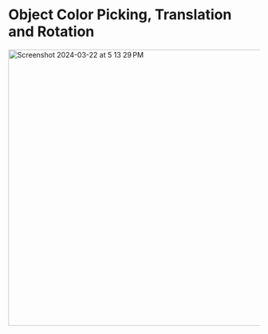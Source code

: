 # Object Color Picking, Translation and Rotation
<img width="553" alt="Screenshot 2024-03-22 at 5 13 29 PM" src="https://github.com/kristyrath/trackpad-object/assets/88480572/2849a61a-dec2-4bcc-9cfc-245ec7b6e868">


